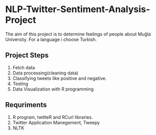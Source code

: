 # NLP-Twitter-Sentiment-Analysis-Project


The aim of this project is to determine feelings of people about Muğla University. For a language i choose Turkish. 

## Project Steps 
1. Fetch data 
2. Data processing(cleaning data) 
3. Classifying tweets like positive and negative. 
4. Testing 
5. Data Visualization with R programming 

## Requriments 
1. R program, twitteR and RCurl libraries. 
2. Twitter Application Manegement, Tweepy 
3. NLTK
